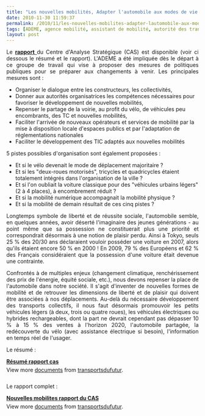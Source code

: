 ```yaml
---
title: "Les nouvelles mobilités, Adapter l'automobile aux modes de vie de demain"
date: 2010-11-30 11:59:37
permalink: /2010/11/les-nouvelles-mobilites-adapter-lautomobile-aux-modes-de-vie-de-demain.html
tags: [ADEME, agence mobilité, assistant de mobilité, autorité des transports, cité, citoyen, collectivité, économie du quaternaire, économie fonctionnalité, Infrastructure, innovation, internet, management de la mobilité, marchandises, partage de données, partage de la voirie, Service de mobilité]
layout: post
---
```


<p style="text-align: justify">Le <strong><a href="http://www.strategie.gouv.fr/article.php3?id_article=1284" target="_blank">rapport </a></strong>du Centre d'Analyse Stratégique (CAS) est disponible (voir ci dessous le résumé et le rapport). L'ADEME a été impliquée dès le départ à ce groupe de travail qui vise à proposer des mesures de politiques publiques pour se préparer aux changements à venir. Les principales mesures sont :</p> <ul> <li>Organiser le dialogue entre les constructeurs, les collectivités, </li> <li>Donner aux autorités organisatrices les compétences nécessaires pour favoriser le développement de nouvelles mobilités,</li> <li>Repenser le partage de la voirie, au profit du vélo, de véhicules peu encombrants, des TC et nouvelles mobilités,</li> <li>Faciliter l'arrivée de nouveaux opérateurs et services de mobilité par la mise à disposition locale d'espaces publics et par l'adaptation de réglementations nationales</li> <li>Faciliter le développement des TIC adaptés aux nouvelles mobilités</li> </ul> <p style="text-align: justify">5 pistes possibles d'organisation sont également proposées :</p> <ul> <li>Et si le vélo devenait le mode de déplacement majoritaire ?</li> <li>Et si les "deux-roues motorisés", tricycles et quadricycles étaient totalement intégrés dans l'organisation de la ville ?</li> <li>Et si l'on oubliait la voiture classique pour des "véhicules urbains légers" (2 à 4 places), à encombrement réduit ?</li> <li>Et si la mobilité numérique accompagnait la mobilité physique ?</li> <li>Et si la mobilité de demain résultait de ces cinq pistes ? </li></ul>  <!--more-->    <p dir="ltr" style="text-align: justify">Longtemps symbole de liberté et de réussite sociale, l'automobile semble, en quelques années, avoir déserté l'imaginaire des jeunes générations - au point même que sa possession ne constituerait plus une priorité et correspondrait désormais à une notion de plaisir perdu. Ainsi à Tokyo, seuls 25 % des 20/30 ans déclaraient vouloir posséder une voiture en 2007, alors qu'ils étaient encore 50 % en 2000 ! En 2009, 79 % des Européens et 62 % des Français considéraient que la possession d'une voiture était devenue une contrainte.</p> <p dir="ltr" style="text-align: justify">Confrontés à de multiples enjeux (changement climatique, renchérissement des prix de l'énergie, équité sociale, etc.), nous devons repenser la place de l'automobile dans notre société. Il s'agit d'inventer de nouvelles formes de mobilité et de retrouver les dimensions de liberté et de plaisir qui doivent être associées à nos déplacements. Au-delà du nécessaire développement des transports collectifs, il nous faut désormais promouvoir les petits véhicules légers (à deux, trois ou quatre roues), les véhicules électriques ou hybrides rechargeables, dont la part ne devrait cependant pas dépasser 10 % à 15 % des ventes à l'horizon 2020, l'automobile partagée, la redécouverte du vélo (avec assistance électrique si besoin), l'information en temps réel de l'usager.</p> <p dir="ltr" style="text-align: justify">Le résumé : </p> <div id="__ss_5979184" style="width: 477px"><strong style="margin: 12px 0 4px"><a href="http://www.slideshare.net/transportsdufutur/rsum-rapport-cas" title="Résumé rapport cas">Résumé rapport cas</a></strong>         <div style="padding: 5px 0 12px">View more <a href="http://www.slideshare.net/">documents</a> from <a href="http://www.slideshare.net/transportsdufutur">transportsdufutur</a>.</div> </div> <p>Le rapport complet :</p> <div id="__ss_5979185" style="width: 477px"><strong style="margin: 12px 0 4px"><a href="http://www.slideshare.net/transportsdufutur/nouvelles-mobilites-rapport-du-cas" title="Nouvelles mobilites rapport du CAS">Nouvelles mobilites rapport du CAS</a></strong>        <div style="padding: 5px 0 12px">View more <a href="http://www.slideshare.net/">documents</a> from <a href="http://www.slideshare.net/transportsdufutur">transportsdufutur</a>.</div> </div>
